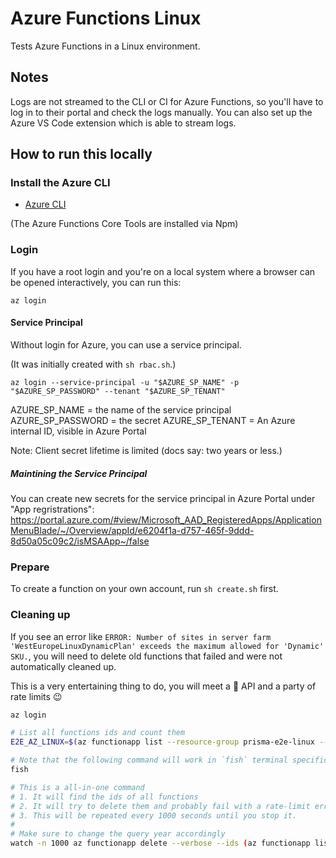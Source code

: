# Azure Functions Linux

Tests Azure Functions in a Linux environment.

## Notes

Logs are not streamed to the CLI or CI for Azure Functions, so you'll have to log in to their portal and check the logs manually. You can also set up the Azure VS Code extension which is able to stream logs.

## How to run this locally

### Install the Azure CLI

- [Azure CLI](https://docs.microsoft.com/en-us/cli/azure/install-azure-cli)

(The Azure Functions Core Tools are installed via Npm)

### Login

If you have a root login and you're on a local system where a browser can be opened interactively, you can run this:

```shell script
az login
```

#### Service Principal 

Without login for Azure, you can use a service principal.

(It was initially created with `sh rbac.sh`.)

```shell script
az login --service-principal -u "$AZURE_SP_NAME" -p "$AZURE_SP_PASSWORD" --tenant "$AZURE_SP_TENANT"
```

AZURE_SP_NAME = the name of the service principal  
AZURE_SP_PASSWORD = the secret
AZURE_SP_TENANT = An Azure internal ID, visible in Azure Portal

Note: Client secret lifetime is limited (docs say: two years or less.)

##### Maintining the Service Principal

You can create new secrets for the service principal in Azure Portal under "App regristrations": https://portal.azure.com/#view/Microsoft_AAD_RegisteredApps/ApplicationMenuBlade/~/Overview/appId/e6204f1a-d757-465f-9ddd-8d50a05c09c2/isMSAApp~/false

### Prepare

To create a function on your own account, run `sh create.sh` first.

### Cleaning up 

If you see an error like `ERROR: Number of sites in server farm 'WestEuropeLinuxDynamicPlan' exceeds the maximum allowed for 'Dynamic' SKU.`, you will need to delete old functions that failed and were not automatically cleaned up.

This is a very entertaining thing to do, you will meet a 🦥 API and a party of rate limits 😉

```sh
az login

# List all functions ids and count them
E2E_AZ_LINUX=$(az functionapp list --resource-group prisma-e2e-linux --query "[].id" --output tsv) && echo $E2E_AZ_LINUX && echo $E2E_AZ_LINUX | wc -l

# Note that the following command will work in `fish` terminal specifically
fish

# This is a all-in-one command
# 1. It will find the ids of all functions
# 2. It will try to delete them and probably fail with a rate-limit error
# 3. This will be repeated every 1000 seconds until you stop it.
#
# Make sure to change the query year accordingly
watch -n 1000 az functionapp delete --verbose --ids (az functionapp list --resource-group prisma-e2e-linux --output tsv --query "[?contains(@.name, '-2023-')==`true`].id")
```
